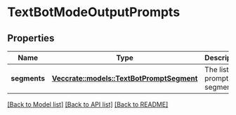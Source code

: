 # TextBotModeOutputPrompts

## Properties

Name | Type | Description | Notes
------------ | ------------- | ------------- | -------------
**segments** | [**Vec<crate::models::TextBotPromptSegment>**](TextBotPromptSegment.md) | The list of prompt segments. | 

[[Back to Model list]](../README.md#documentation-for-models) [[Back to API list]](../README.md#documentation-for-api-endpoints) [[Back to README]](../README.md)


